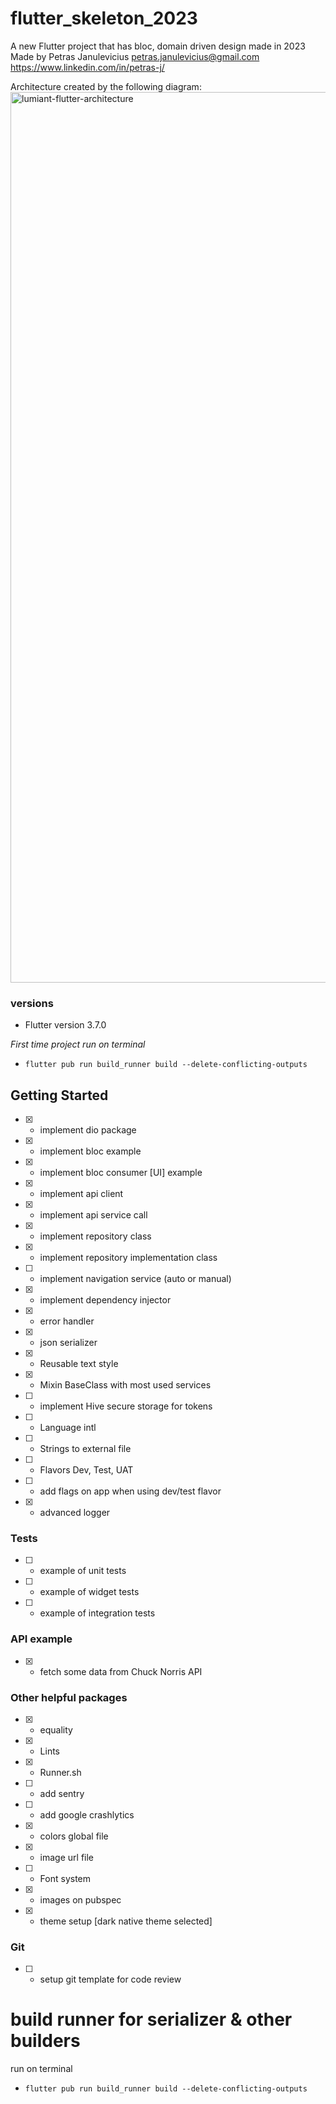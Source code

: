 # flutter_skeleton_2023

A new Flutter project that has bloc, domain driven design made in 2023
Made by Petras Janulevicius
petras.janulevicius@gmail.com
https://www.linkedin.com/in/petras-j/


Architecture created by the following diagram:
<img width="1425" alt="lumiant-flutter-architecture" src="https://user-images.githubusercontent.com/13733620/215026871-813fc84b-f5fd-42ca-8389-2951cb995c89.png">

### versions
- Flutter version 3.7.0

*First time project run on terminal*
- `flutter pub run build_runner build --delete-conflicting-outputs`

## Getting Started
- [x] - implement dio package
- [x] - implement bloc example
- [x] - implement bloc consumer [UI] example
- [x] - implement api client
- [x] - implement api service call
- [x] - implement repository class
- [x] - implement repository implementation class
- [ ] - implement navigation service (auto or manual)
- [x] - implement dependency injector
- [x] - error handler
- [x] - json serializer
- [x] - Reusable text style
- [x] - Mixin BaseClass with most used services
- [ ] - implement Hive secure storage for tokens
- [ ] - Language intl
- [ ] - Strings to external file
- [ ] - Flavors Dev, Test, UAT
- [ ] - add flags on app when using dev/test flavor
- [x] - advanced logger

### Tests
- [ ] - example of unit tests
- [ ] - example of widget tests
- [ ] - example of integration tests

### API example
- [x] - fetch some data from Chuck Norris API

### Other helpful packages
- [x] - equality
- [x] - Lints
- [x] - Runner.sh
- [ ] - add sentry
- [ ] - add google crashlytics
- [x] - colors global file
- [x] - image url file
- [ ] - Font system
- [x] - images on pubspec
- [x] - theme setup [dark native theme selected]

### Git
- [ ] - setup git template for code review

# build runner for serializer & other builders
run on terminal
- `flutter pub run build_runner build --delete-conflicting-outputs`
